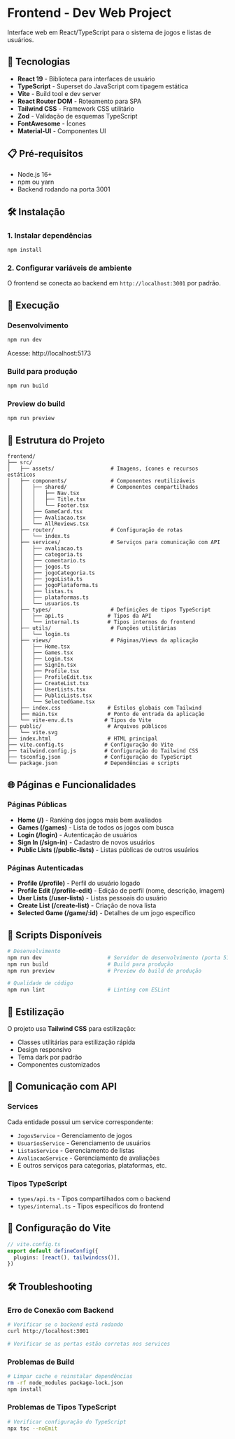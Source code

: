 # Frontend - Dev Web Project

Interface web em React/TypeScript para o sistema de jogos e listas de usuários.

## 🚀 Tecnologias

- **React 19** - Biblioteca para interfaces de usuário
- **TypeScript** - Superset do JavaScript com tipagem estática
- **Vite** - Build tool e dev server
- **React Router DOM** - Roteamento para SPA
- **Tailwind CSS** - Framework CSS utilitário
- **Zod** - Validação de esquemas TypeScript
- **FontAwesome** - Ícones
- **Material-UI** - Componentes UI

## 📋 Pré-requisitos

- Node.js 16+
- npm ou yarn
- Backend rodando na porta 3001

## 🛠️ Instalação

### 1. Instalar dependências

```bash
npm install
```

### 2. Configurar variáveis de ambiente

O frontend se conecta ao backend em `http://localhost:3001` por padrão.

## 🚀 Execução

### Desenvolvimento

```bash
npm run dev
```

Acesse: http://localhost:5173

### Build para produção

```bash
npm run build
```

### Preview do build

```bash
npm run preview
```

## 📁 Estrutura do Projeto

```
frontend/
├── src/
│   ├── assets/                  # Imagens, ícones e recursos estáticos
│   ├── components/              # Componentes reutilizáveis
│   │   ├── shared/              # Componentes compartilhados
│   │   │   ├── Nav.tsx
│   │   │   ├── Title.tsx
│   │   │   └── Footer.tsx
│   │   ├── GameCard.tsx
│   │   ├── Avaliacao.tsx
│   │   └── AllReviews.tsx
│   ├── router/                  # Configuração de rotas
│   │   └── index.ts
│   ├── services/                # Serviços para comunicação com API
│   │   ├── avaliacao.ts
│   │   ├── categoria.ts
│   │   ├── comentario.ts
│   │   ├── jogos.ts
│   │   ├── jogoCategoria.ts
│   │   ├── jogoLista.ts
│   │   ├── jogoPlataforma.ts
│   │   ├── listas.ts
│   │   ├── plataformas.ts
│   │   └── usuarios.ts
│   ├── types/                   # Definições de tipos TypeScript
│   │   ├── api.ts              # Tipos da API
│   │   └── internal.ts         # Tipos internos do frontend
│   ├── utils/                   # Funções utilitárias
│   │   └── login.ts
│   ├── views/                   # Páginas/Views da aplicação
│   │   ├── Home.tsx
│   │   ├── Games.tsx
│   │   ├── Login.tsx
│   │   ├── SignIn.tsx
│   │   ├── Profile.tsx
│   │   ├── ProfileEdit.tsx
│   │   ├── CreateList.tsx
│   │   ├── UserLists.tsx
│   │   ├── PublicLists.tsx
│   │   └── SelectedGame.tsx
│   ├── index.css               # Estilos globais com Tailwind
│   ├── main.tsx                # Ponto de entrada da aplicação
│   └── vite-env.d.ts          # Tipos do Vite
├── public/                     # Arquivos públicos
│   └── vite.svg
├── index.html                  # HTML principal
├── vite.config.ts             # Configuração do Vite
├── tailwind.config.js         # Configuração do Tailwind CSS
├── tsconfig.json              # Configuração do TypeScript
└── package.json               # Dependências e scripts
```

## 🌐 Páginas e Funcionalidades

### Páginas Públicas
- **Home (/)** - Ranking dos jogos mais bem avaliados
- **Games (/games)** - Lista de todos os jogos com busca
- **Login (/login)** - Autenticação de usuários
- **Sign In (/sign-in)** - Cadastro de novos usuários
- **Public Lists (/public-lists)** - Listas públicas de outros usuários

### Páginas Autenticadas
- **Profile (/profile)** - Perfil do usuário logado
- **Profile Edit (/profile-edit)** - Edição de perfil (nome, descrição, imagem)
- **User Lists (/user-lists)** - Listas pessoais do usuário
- **Create List (/create-list)** - Criação de nova lista
- **Selected Game (/game/:id)** - Detalhes de um jogo específico

## 🧪 Scripts Disponíveis

```bash
# Desenvolvimento
npm run dev                     # Servidor de desenvolvimento (porta 5173)
npm run build                   # Build para produção
npm run preview                 # Preview do build de produção

# Qualidade de código
npm run lint                    # Linting com ESLint
```

## 🎨 Estilização

O projeto usa **Tailwind CSS** para estilização:
- Classes utilitárias para estilização rápida
- Design responsivo
- Tema dark por padrão
- Componentes customizados

## 📡 Comunicação com API

### Services
Cada entidade possui um service correspondente:
- `JogosService` - Gerenciamento de jogos
- `UsuariosService` - Gerenciamento de usuários
- `ListasService` - Gerenciamento de listas
- `AvaliacaoService` - Gerenciamento de avaliações
- E outros serviços para categorias, plataformas, etc.

### Tipos TypeScript
- `types/api.ts` - Tipos compartilhados com o backend
- `types/internal.ts` - Tipos específicos do frontend

## 🔧 Configuração do Vite

```typescript
// vite.config.ts
export default defineConfig({
  plugins: [react(), tailwindcss()],
})
```

## 🛠️ Troubleshooting

### Erro de Conexão com Backend
```bash
# Verificar se o backend está rodando
curl http://localhost:3001

# Verificar se as portas estão corretas nos services
```

### Problemas de Build
```bash
# Limpar cache e reinstalar dependências
rm -rf node_modules package-lock.json
npm install
```

### Problemas de Tipos TypeScript
```bash
# Verificar configuração do TypeScript
npx tsc --noEmit
```
